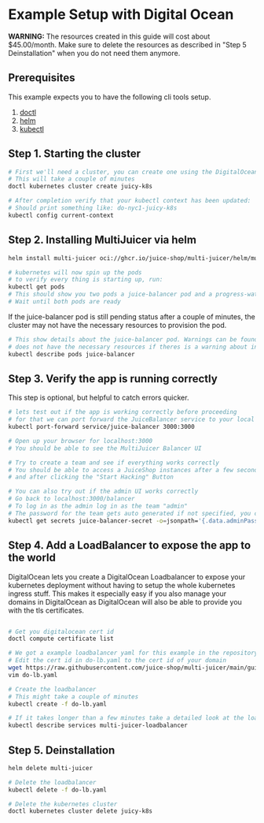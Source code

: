 # Example Setup with Digital Ocean

**WARNING:** The resources created in this guide will cost about \$45.00/month.
Make sure to delete the resources as described in "Step 5 Deinstallation" when you do not need them anymore.

## Prerequisites

This example expects you to have the following cli tools setup.

1. [doctl](https://github.com/digitalocean/doctl)
2. [helm](https://helm.sh)
3. [kubectl](https://kubernetes.io/docs/tasks/tools/install-kubectl/#install-kubectl-on-macos)

## Step 1. Starting the cluster

```bash
# First we'll need a cluster, you can create one using the DigitalOcean cli.
# This will take a couple of minutes
doctl kubernetes cluster create juicy-k8s

# After completion verify that your kubectl context has been updated:
# Should print something like: do-nyc1-juicy-k8s
kubectl config current-context
```

## Step 2. Installing MultiJuicer via helm

```bash
helm install multi-juicer oci://ghcr.io/juice-shop/multi-juicer/helm/multi-juicer

# kubernetes will now spin up the pods
# to verify every thing is starting up, run:
kubectl get pods
# This should show you two pods a juice-balancer pod and a progress-watchdog pod
# Wait until both pods are ready
```

If the juice-balancer pod is still pending status after a couple of minutes, the cluster may not have the necessary resources to provision the pod.

```bash
# This show details about the juice-balancer pod. Warnings can be found under Events, and the cluster 
# does not have the necessary resources if theres is a warning about insufficient CPU or memory.
kubectl describe pods juice-balancer
```

## Step 3. Verify the app is running correctly

This step is optional, but helpful to catch errors quicker.

```bash
# lets test out if the app is working correctly before proceeding
# for that we can port forward the JuiceBalancer service to your local machine
kubectl port-forward service/juice-balancer 3000:3000

# Open up your browser for localhost:3000
# You should be able to see the MultiJuicer Balancer UI

# Try to create a team and see if everything works correctly
# You should be able to access a JuiceShop instances after a few seconds after creating a team,
# and after clicking the "Start Hacking" Button

# You can also try out if the admin UI works correctly
# Go back to localhost:3000/balancer
# To log in as the admin log in as the team "admin"
# The password for the team gets auto generated if not specified, you can extract it from the kubernetes secret:
kubectl get secrets juice-balancer-secret -o=jsonpath='{.data.adminPassword}' | base64 --decode
```

## Step 4. Add a LoadBalancer to expose the app to the world

DigitalOcean lets you create a DigitalOcean Loadbalancer to expose your kubernetes deployment without having to setup the whole kubernetes ingress stuff. This makes it especially easy if you also manage your domains in DigitalOcean as DigitalOcean will also be able to provide you with the tls certificates.

```bash

# Get you digitalocean cert id
doctl compute certificate list

# We got a example loadbalancer yaml for this example in the repository
# Edit the cert id in do-lb.yaml to the cert id of your domain
wget https://raw.githubusercontent.com/juice-shop/multi-juicer/main/guides/digital-ocean/do-lb.yaml
vim do-lb.yaml

# Create the loadbalancer
# This might take a couple of minutes
kubectl create -f do-lb.yaml

# If it takes longer than a few minutes take a detailed look at the loadbalancer
kubectl describe services multi-juicer-loadbalancer
```

## Step 5. Deinstallation

```bash
helm delete multi-juicer

# Delete the loadbalancer
kubectl delete -f do-lb.yaml

# Delete the kubernetes cluster
doctl kubernetes cluster delete juicy-k8s
```
